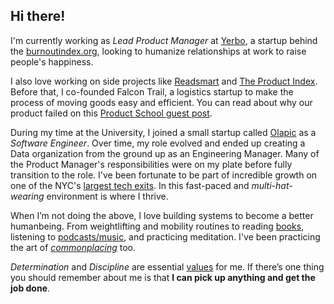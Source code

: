 
## Hi there!

I'm currently working as *Lead Product Manager* at [Yerbo](https://yerbo.co), a startup behind the [burnoutindex.org](https://burnoutindex.org), looking to humanize relationships at work to raise people's happiness. 

I also love working on side projects like [Readsmart](https://readsmart.co) and [The Product Index](https://theproductindexg.com). Before that, I co-founded Falcon Trail, a logistics startup to make the process of moving goods easy and efficient. You can read about why our product failed on this [Product School guest post](https://www.productschool.com/blog/product-management-2/failed-product-idea-story-mistakes/).

During my time at the University, I joined a small startup called [Olapic](https://olapic.com) as a *Software Engineer*. Over time, my role evolved and ended up creating a Data organization from the ground up as an Engineering Manager. Many of the Product Manager's responsibilities were on my plate before fully transition to the role. I've been fortunate to be part of incredible growth on one of the NYC's [largest tech exits](https://techcrunch.com/2016/07/21/monotype-acquires-olapic/). In this fast-paced and *multi-hat-wearing* environment is where I thrive.

When I’m not doing the above, I love building systems to become a better humanbeing. From weightlifting and mobility routines to reading [books](https://www.goodreads.com/user/show/74645368-david-fern-ndez), listening to [podcasts/music](spotify:user:fernandezdavid7), and practicing meditation. I've been practicing the art of [*commonplacing*](https://medium.com/read-smart/why-you-should-consider-a-digital-commonplace-book-dd8748215ccb) too.

*Determination* and *Discipline* are essential [values](values.md) for me. If there’s one thing you should remember about me is that **I can pick up anything and get the job done**.